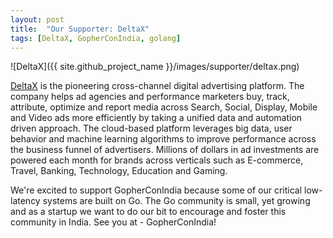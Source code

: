```yaml
---
layout: post
title:  "Our Supporter: DeltaX"
tags: [DeltaX, GopherConIndia, golang]
---
```


![DeltaX]({{ site.github_project_name }}/images/supporter/deltax.png)

[DeltaX](http://www.deltax.com/) is the pioneering cross-channel digital advertising platform. The company helps ad agencies and performance marketers buy, track, attribute, optimize and report media across Search, Social, Display, Mobile and Video ads more efficiently by taking a unified data and automation driven approach. The cloud-based platform leverages big data, user behavior and machine learning algorithms to improve performance across the business funnel of advertisers. Millions of dollars in ad investments are powered each month for brands across verticals such as E-commerce, Travel, Banking, Technology, Education and Gaming.

We're excited to support GopherConIndia because some of our critical low-latency systems are built on Go. The Go community is small, yet growing and as a startup we want to do our bit to encourage and foster this community in India. See you at - GopherConIndia!


